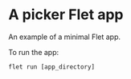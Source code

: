 # A picker Flet app

An example of a minimal Flet app.

To run the app:

```
flet run [app_directory]
```